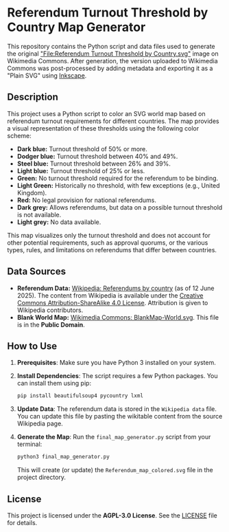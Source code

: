 # Referendum Turnout Threshold by Country Map Generator

This repository contains the Python script and data files used to generate the original ["File:Referendum Turnout Threshold by Country.svg"](https://commons.wikimedia.org/wiki/File:Referendum_Turnout_Threshold_by_Country.svg) image on Wikimedia Commons. After generation, the version uploaded to Wikimedia Commons was post-processed by adding metadata and exporting it as a "Plain SVG" using [Inkscape](https://inkscape.org/).

## Description

This project uses a Python script to color an SVG world map based on referendum turnout requirements for different countries. The map provides a visual representation of these thresholds using the following color scheme:

*   **Dark blue:** Turnout threshold of 50% or more.
*   **Dodger blue:** Turnout threshold between 40% and 49%.
*   **Steel blue:** Turnout threshold between 26% and 39%.
*   **Light blue:** Turnout threshold of 25% or less.
*   **Green:** No turnout threshold required for the referendum to be binding.
*   **Light Green:** Historically no threshold, with few exceptions (e.g., United Kingdom).
*   **Red:** No legal provision for national referendums.
*   **Dark grey:** Allows referendums, but data on a possible turnout threshold is not available.
*   **Light grey:** No data available.

This map visualizes only the turnout threshold and does not account for other potential requirements, such as approval quorums, or the various types, rules, and limitations on referendums that differ between countries.

## Data Sources

*   **Referendum Data:** [Wikipedia: Referendums by country](https://en.wikipedia.org/w/index.php?title=Referendums_by_country&oldid=1295140579) (as of 12 June 2025). The content from Wikipedia is available under the [Creative Commons Attribution-ShareAlike 4.0 License](https://creativecommons.org/licenses/by-sa/4.0/). Attribution is given to Wikipedia contributors.
*   **Blank World Map:** [Wikimedia Commons: BlankMap-World.svg](https://commons.wikimedia.org/wiki/File:BlankMap-World.svg). This file is in the **Public Domain**.

## How to Use

1.  **Prerequisites**: Make sure you have Python 3 installed on your system.

2.  **Install Dependencies**: The script requires a few Python packages. You can install them using pip:
    ```bash
    pip install beautifulsoup4 pycountry lxml
    ```

3.  **Update Data**: The referendum data is stored in the `Wikipedia data` file. You can update this file by pasting the wikitable content from the source Wikipedia page.

4.  **Generate the Map**: Run the `final_map_generator.py` script from your terminal:
    ```bash
    python3 final_map_generator.py
    ```
    This will create (or update) the `Referendum_map_colored.svg` file in the project directory.

## License

This project is licensed under the **AGPL-3.0 License**. See the [LICENSE](LICENSE) file for details.